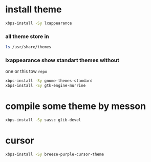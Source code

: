# install theme
```bash
xbps-install -Sy lxappearance
```
### all theme store in
```bash
ls /usr/share/themes
```
### lxappearance show standart themes without
one or this tow `repo`
```bash
xbps-install -Sy gnome-themes-standard
xbps-install -Sy gtk-engine-murrine
```

# compile some theme  by messon
```bash
xbps-install -Sy sassc glib-devel
```

# cursor
```bash
xbps-install -Sy breeze-purple-cursor-theme
```
